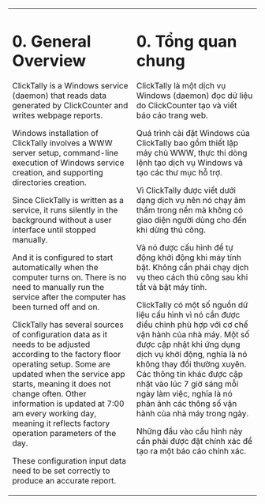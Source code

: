 <table style="border-style: none" >
<tr style="border-style: none">
<td valign="top" width="50%" style="border-style: none">

# 0. General Overview

ClickTally is a Windows service (daemon) that reads data generated by ClickCounter and writes webpage reports.

Windows installation of ClickTally involves a WWW server setup, command-line execution of Windows service creation, and supporting directories creation.

Since ClickTally is written as a service, it runs silently in the background without a user interface until stopped manually.

And it is configured to start automatically when the computer turns on.  There is no need to manually run the service after the computer has been turned off and on.

ClickTally has several sources of configuration data as it needs to be adjusted according to the factory floor operating setup. Some are updated when the service app starts, meaning it does not change often.  Other information is updated at 7:00 am every working day, meaning it reflects factory operation parameters of the day.

These configuration input data need to be set correctly to produce an accurate report.

</td>
<td valign="top" width="50%" style="border-style: none">

# 0. Tổng quan chung

ClickTally là một dịch vụ Windows (daemon) đọc dữ liệu do ClickCounter tạo và viết báo cáo trang web.

Quá trình cài đặt Windows của ClickTally bao gồm thiết lập máy chủ WWW, thực thi dòng lệnh tạo dịch vụ Windows và tạo các thư mục hỗ trợ.

Vì ClickTally được viết dưới dạng dịch vụ nên nó chạy âm thầm trong nền mà không có giao diện người dùng cho đến khi dừng thủ công.

Và nó được cấu hình để tự động khởi động khi máy tính bật. Không cần phải chạy dịch vụ theo cách thủ công sau khi tắt và bật máy tính.

ClickTally có một số nguồn dữ liệu cấu hình vì nó cần được điều chỉnh phù hợp với cơ chế vận hành của nhà máy. Một số được cập nhật khi ứng dụng dịch vụ khởi động, nghĩa là nó không thay đổi thường xuyên. Các thông tin khác được cập nhật vào lúc 7 giờ sáng mỗi ngày làm việc, nghĩa là nó phản ánh các thông số vận hành của nhà máy trong ngày.

Những đầu vào cấu hình này cần phải được đặt chính xác để tạo ra một báo cáo chính xác.

</td>
</tr>
</table>

